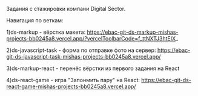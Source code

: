 Задания с стажировки компани Digital Sector.

Навигация по веткам:

1)ds-markup - вёрстка макета: https://ebac-git-ds-markup-mishas-projects-bb0245a8.vercel.app/?vercelToolbarCode=f_ttNXTJ3htEIX_

2)ds-javascript-task - форма по отправке фото на сервер: https://ebac-git-ds-javascript-task-mishas-projects-bb0245a8.vercel.app/

3)ds-markup-react - перенёс вёрстки из первого задания на React

4)ds-react-game - игра "Запонмить пару" на React: https://ebac-git-ds-react-game-mishas-projects-bb0245a8.vercel.app/

